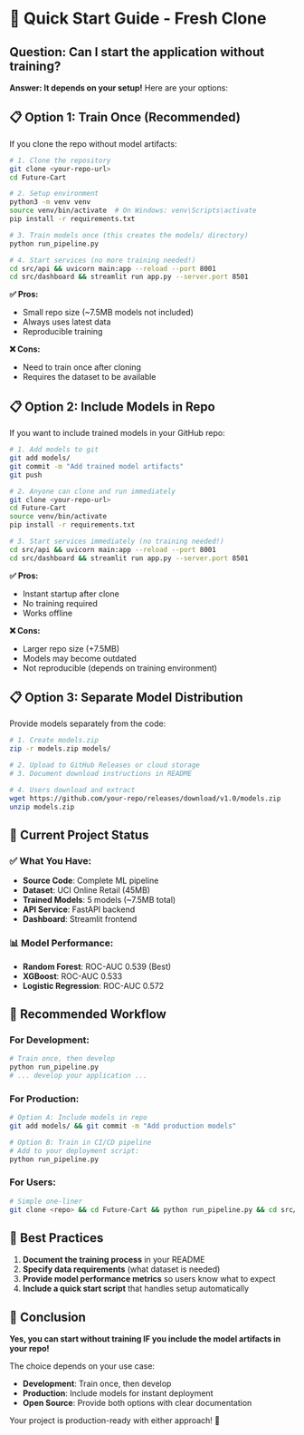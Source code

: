 # 🚀 Quick Start Guide - Fresh Clone

## **Question: Can I start the application without training?**

**Answer: It depends on your setup!** Here are your options:

## 📋 **Option 1: Train Once (Recommended)**

If you clone the repo without model artifacts:

```bash
# 1. Clone the repository
git clone <your-repo-url>
cd Future-Cart

# 2. Setup environment
python3 -m venv venv
source venv/bin/activate  # On Windows: venv\Scripts\activate
pip install -r requirements.txt

# 3. Train models once (this creates the models/ directory)
python run_pipeline.py

# 4. Start services (no more training needed!)
cd src/api && uvicorn main:app --reload --port 8001
cd src/dashboard && streamlit run app.py --server.port 8501
```

**✅ Pros:**
- Small repo size (~7.5MB models not included)
- Always uses latest data
- Reproducible training

**❌ Cons:**
- Need to train once after cloning
- Requires the dataset to be available

## 📋 **Option 2: Include Models in Repo**

If you want to include trained models in your GitHub repo:

```bash
# 1. Add models to git
git add models/
git commit -m "Add trained model artifacts"
git push

# 2. Anyone can clone and run immediately
git clone <your-repo-url>
cd Future-Cart
source venv/bin/activate
pip install -r requirements.txt

# 3. Start services immediately (no training needed!)
cd src/api && uvicorn main:app --reload --port 8001
cd src/dashboard && streamlit run app.py --server.port 8501
```

**✅ Pros:**
- Instant startup after clone
- No training required
- Works offline

**❌ Cons:**
- Larger repo size (+7.5MB)
- Models may become outdated
- Not reproducible (depends on training environment)

## 📋 **Option 3: Separate Model Distribution**

Provide models separately from the code:

```bash
# 1. Create models.zip
zip -r models.zip models/

# 2. Upload to GitHub Releases or cloud storage
# 3. Document download instructions in README

# 4. Users download and extract
wget https://github.com/your-repo/releases/download/v1.0/models.zip
unzip models.zip
```

## 🎯 **Current Project Status**

### ✅ **What You Have:**
- **Source Code**: Complete ML pipeline
- **Dataset**: UCI Online Retail (45MB)
- **Trained Models**: 5 models (~7.5MB total)
- **API Service**: FastAPI backend
- **Dashboard**: Streamlit frontend

### 📊 **Model Performance:**
- **Random Forest**: ROC-AUC 0.539 (Best)
- **XGBoost**: ROC-AUC 0.533
- **Logistic Regression**: ROC-AUC 0.572

## 🚀 **Recommended Workflow**

### **For Development:**
```bash
# Train once, then develop
python run_pipeline.py
# ... develop your application ...
```

### **For Production:**
```bash
# Option A: Include models in repo
git add models/ && git commit -m "Add production models"

# Option B: Train in CI/CD pipeline
# Add to your deployment script:
python run_pipeline.py
```

### **For Users:**
```bash
# Simple one-liner
git clone <repo> && cd Future-Cart && python run_pipeline.py && cd src/api && uvicorn main:app --port 8001
```

## 📝 **Best Practices**

1. **Document the training process** in your README
2. **Specify data requirements** (what dataset is needed)
3. **Provide model performance metrics** so users know what to expect
4. **Include a quick start script** that handles setup automatically

## 🎉 **Conclusion**

**Yes, you can start without training IF you include the model artifacts in your repo!**

The choice depends on your use case:
- **Development**: Train once, then develop
- **Production**: Include models for instant deployment
- **Open Source**: Provide both options with clear documentation

Your project is production-ready with either approach! 🚀
